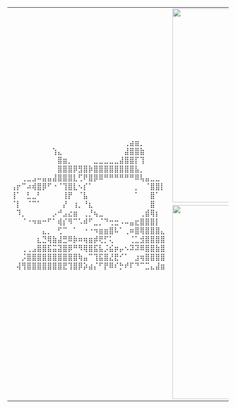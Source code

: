 <table border="0" align="center">
<tr>
<td align="center" width="324" rowspan="3" border="0">
<p>
 ⠀⠀⠀⠀⠀⠀⠀⠀⠀⠀⠀⠀⠀⠀⠀⠀⠀⠀⠀⠀⠀⠀⢀⣴⣶⡀⠀⠀⠀⠀
⠀⠀⠀⠀⠀⠀⠀⠀⢱⣄⠀⠀⠀⠀⠀⠀⠀⠀⠀⠀⠀⠀⣼⣿⣿⣷⠀⠀⠀⠀
⠀⠀⠀⠀⠀⠀⠀⠀⠀⣿⣶⡀⠀⠀⠀⠀⣀⣀⣀⣀⣀⣼⣿⣿⡏⢹⠀⠀⠀⠀
⠀⠀⠀⠀⠀⠀⠀⠀⠀⣿⣿⣿⡿⣻⣿⡷⣿⣿⣿⣿⣿⣿⣿⣿⣧⡀⠀⠀⠀⠀
⠀⠀⢀⣀⣠⠤⣤⣤⣼⣿⣿⣿⣇⢋⠟⣿⡿⠿⠛⠛⠛⠛⠛⠛⠿⢧⣤⣀⣀⠀
⢠⡖⠉⠴⢾⣿⡿⠋⠐⠈⢹⣿⣇⠢⡎⠁⠀⠀⠀⠀⠀⠀⠀⠀⡀⠀⠈⣿⣿⡇
⢸⠁⠀⣃⣀⠃⠀⠀⠀⠀⢸⡟⠀⠈⣧⠀⠀⠀⠀⠀⠀⠀⠀⠀⠁⠀⠀⣿⠁⠀
⠈⡇⠀⠈⠉⠁⠀⠀⠀⠀⡜⠀⢰⡀⠘⣆⠀⠀⠀⠀⠀⠀⠀⠀⠀⠀⠀⣿⠀⠀
⠀⠹⡀⠀⠀⠀⠀⠀⡠⠚⣠⣔⣶⠀⢀⡘⢦⣀⠀⠀⠀⠀⠀⠀⠀⢀⣾⢿⡆⠀
⠀⠀⠈⠐⠲⠶⠒⠋⠁⢾⡎⠻⠉⠡⠾⠋⣀⡈⠙⢒⣒⠠⠤⣤⣖⣿⣿⣿⡇⠀
⠀⠀⠀⠀⠀⠀⣄⡀⠀⢋⠉⠀⠁⠀⠐⠐⠲⣶⣶⣿⠧⠁⢀⠶⣿⢿⣿⣿⣿⣄
⠀⠀⠀⠀⠀⣆⣙⢿⣷⣼⣛⠿⡷⠶⢶⣶⡾⢟⡋⢅⠀⠀⠀⢈⣁⣺⣿⣿⣿⣿
⠀⠀⢀⢀⣠⣿⣿⣯⣭⣽⣿⡿⠛⠻⢿⣿⣯⣧⡨⣮⡶⡤⠢⠽⠽⠿⣿⣿⣷⣿
⠀⠀⡨⣿⣿⣿⣿⣿⣿⣿⣿⣿⣿⢷⣤⠉⢹⣯⣿⣜⣟⠊⠁⠀⣰⢶⣿⣿⣿⣿
⠀⢼⢻⣿⣿⣿⣿⣿⣿⣿⣟⢹⣿⡿⡵⣴⡌⠋⡟⠿⠎⡓⠞⠏⠙⠉⣉⣄⣼⣶
</p>
</td>
<td align="center" width="440" border="0">
<img src="https://github-readme-stats.vercel.app/api?username=D-Okey&show_icons=true&hide_border=true&bg_color=161b22&icon_color=79c0ff&text_color=c9d1d9&title_color=79c0ff" alt="Stats" width="440" />
</tr>
<tr>
</tr>
<tr>
<td align="center" width="440" border="0">
<img src="https://github-readme-stats.vercel.app/api/top-langs/?username=D-Okey&show_icons=true&hide_border=true&bg_color=161b22&icon_color=79c0ff&text_color=c9d1d9&title_color=79c0ff&layout=compact&card_width=440&langs_count=6" alt="Stats" width="440" />
</td>
</tr>
</table>
